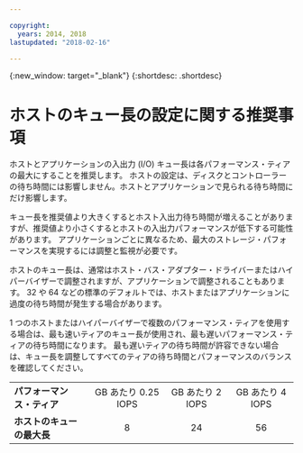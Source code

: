 ```yaml
---

copyright:
  years: 2014, 2018
lastupdated: "2018-02-16"

---
```

{:new_window: target="_blank"}
{:shortdesc: .shortdesc}

# ホストのキュー長の設定に関する推奨事項

ホストとアプリケーションの入出力 (I/O) キュー長は各パフォーマンス・ティアの最大にすることを推奨します。 ホストの設定は、ディスクとコントローラーの待ち時間には影響しません。ホストとアプリケーションで見られる待ち時間にだけ影響します。

キュー長を推奨値より大きくするとホスト入出力待ち時間が増えることがありますが、推奨値より小さくするとホストの入出力パフォーマンスが低下する可能性があります。 アプリケーションごとに異なるため、最大のストレージ・パフォーマンスを実現するには調整と監視が必要です。

ホストのキュー長は、通常はホスト・バス・アダプター・ドライバーまたはハイパーバイザーで調整されますが、アプリケーションで調整されることもあります。 32 や 64 などの標準のデフォルトでは、ホストまたはアプリケーションに過度の待ち時間が発生する場合があります。

1 つのホストまたはハイパーバイザーで複数のパフォーマンス・ティアを使用する場合は、最も速いティアのキュー長が使用され、最も遅いパフォーマンス・ティアの待ち時間になります。 最も遅いティアの待ち時間が許容できない場合は、キュー長を調整してすべてのティアの待ち時間とパフォーマンスのバランスを確認してください。

<table align="center">
	<tbody>
		<tr>
			<td><strong>パフォーマンス・ティア</strong></td>
			<td style="text-align: center; vertical-align: middle;">GB あたり 0.25 IOPS</td>
			<td style="text-align: center; vertical-align: middle;">GB あたり 2 IOPS</td>
			<td style="text-align: center; vertical-align: middle;">GB あたり 4 IOPS</td>
		</tr>
		<tr>
			<td><strong>ホストのキューの最大長</strong></td>
			<td style="text-align: center; vertical-align: middle;">8</td>
			<td style="text-align: center; vertical-align: middle;">24</td>
			<td style="text-align: center; vertical-align: middle;">56</td>
		</tr>
	</tbody>
</table>
